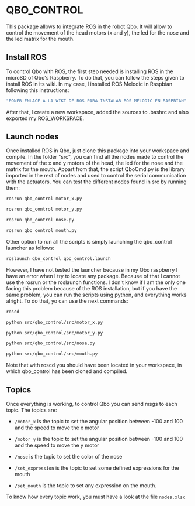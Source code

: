 # QBO_CONTROL
This package allows to integrate ROS in the robot Qbo. It will allow to control the movement of the head motors (x and y), the led for the nose and the led matrix for the mouth.


## Install ROS

To control Qbo with ROS, the first step needed is installing ROS in the microSD of Qbo's Raspberry. To do that, you can follow the steps given to install ROS in its wiki. In my case, I installed ROS Melodic in Raspbian following this instructions:

```bash
"PONER ENLACE A LA WIKI DE ROS PARA INSTALAR ROS MELODIC EN RASPBIAN"
```

After that, I create a new workspace, added the sources to .bashrc and also exported my ROS_WORKSPACE.

## Launch nodes

Once installed ROS in Qbo, just clone this package into your workspace and compile. In the folder "src", you can find all the nodes made to control the movement of the x and y motors of the head, the led for the nose and the matrix for the mouth. Appart from that, the script QboCmd.py is the library imported in the rest of nodes and used to control the serial communication with the actuators. You can test the different nodes found in src by running them:

```bash
rosrun qbo_control motor_x.py

rosrun qbo_control motor_y.py

rosrun qbo_control nose.py

rosrun qbo_control mouth.py
```

Other option to run all the scripts is simply launching the qbo_control launcher as follows:

```bash
roslaunch qbo_control qbo_control.launch
```

However, I have not tested the launcher because in my Qbo raspberry I have an error when I try to locate any package. Because of that I cannot use the rosrun or the roslaunch functions. I don't know if I am the only one facing this problem because of the ROS installation, but if you have the same problem, you can run the scripts using python, and everything works alright. To do that, yo can use the next commands:

```bash
roscd

python src/qbo_control/src/motor_x.py

python src/qbo_control/src/motor_y.py

python src/qbo_control/src/nose.py

python src/qbo_control/src/mouth.py
```

Note that with roscd you should have been located in your workspace, in which qbo_control has been cloned and compiled.

## Topics

Once everything is working, to control Qbo you can send msgs to each topic. The topics are:

- `/motor_x` is the topic to set the angular position between -100 and 100 and the speed to move the x motor

- `/motor_y` is the topic to set the angular position between -100 and 100 and the speed to move the y motor

- `/nose` is the topic to set the color of the nose

- `/set_expression` is the topic to set some defined expressions for the mouth

- `/set_mouth` is the topic to set any expression on the mouth.

To know how every topic work, you must have a look at the file ``nodes.xlsx``
